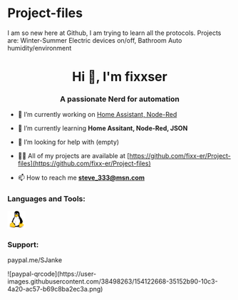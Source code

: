 # Project-files
I am so new here at Github, I am trying to learn all the protocols. Projects are: Winter-Summer Electric devices on/off, Bathroom Auto humidity/environment
<h1 align="center">Hi 👋, I'm fixxser</h1>
<h3 align="center">A passionate Nerd for automation</h3>

- 🔭 I’m currently working on [Home Assistant, Node-Red](https://github.com/fixx-er/Project-files)

- 🌱 I’m currently learning **Home Assitant, Node-Red, JSON**

- 🤝 I’m looking for help with (empty)

- 👨‍💻 All of my projects are available at [https://github.com/fixx-er/Project-files](https://github.com/fixx-er/Project-files)

- 📫 How to reach me **steve_333@msn.com**


<h3 align="left">Languages and Tools:</h3>
<p align="left"> <a href="https://www.linux.org/" target="_blank"> <img src="https://raw.githubusercontent.com/devicons/devicon/master/icons/linux/linux-original.svg" alt="linux" width="40" height="40"/> </a> </p>

<h3 align="left">Support:</h3>
<p>paypal.me/SJanke</p>
<p>![paypal-qrcode](https://user-images.githubusercontent.com/38498263/154122668-35152b90-10c3-4a20-ac57-b69c8ba2ec3a.png)
  </p><br><br>

